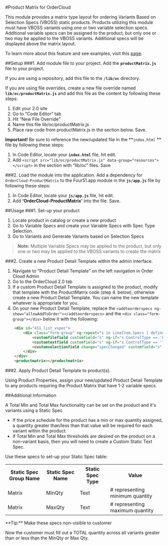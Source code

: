 #Product Matrix for OrderCloud 

This module provides a matrix type layout for ordering Variants Based on Selection Specs (VBOSS) static products. Products utilizing this module must have VBOSS variants using one or two variable selection specs. Additional variable specs can be assigned to the product, but only one or two may be applied to the VBOSS variants. Additional specs will be displayed above the matrix layout.

To learn more about this feature and see examples, visit this [page](https://volition.four51ordercloud.com/store/product/ProductMatrix).

##Setup
###1. Add module file to your project.
Add the **`productMatrix.js`** file to your project.

If you are using a repository, add this file to the **`/lib/oc`** directory.

If you are using file overrides, create a new file override named **`lib/oc/productMatrix.js`** and add this file as the content by following these steps:

 1. Edit your 2.0 site
 2. Go to “Code Editor” tab
 3. Hit “New File Override”
 4. Name this file lib/oc/productMatrix.js
 5. Place raw code from productMatrix.js in the section below. Save.

**Important!** Be sure to reference the new/updated file in the **`index.html` ** file by following these steps:

 1. In Code Editor, locate your **`index.html`** file, hit edit. 
 2. Add `<script src="lib/oc/productMatrix.js" data-group="resources"></script>` in the section with “lib/oc” files. Save


###2. Load the module into the application.
Add a dependency for `OrderCloud-ProductMatrix` to the Four51.app module in the **`js/app.js`** file by following these steps:

 1. In Code Editor, locate your **`js/app.js`** file, hit edit. 
 2. Add **‘OrderCloud-ProductMatrix’** into the file. Save.


##Usage
###1. Set-up your product

 1. Locate product in catalog or create a new product
 2. Go to Variable Specs and create your Variable Specs with Spec Type Selection. 
 3. Go to Variants and Generate Variants based on Selection Specs
 
>**Note:** Multiple Variable Specs may be applied to the product, but only one or two may be applied to the VBOSS variants to create the matrix

###2. Create a new Product Detail Template within the admin interface.

 1. Navigate to ”Product Detail Template” on the left navigation in Order Cloud Admin 
 2. Go to the OrderCloud 2.0 tab
 3. If a custom Product Detail Template is assigned to the product, modify that template
    with the ProductMatrix code (step 4. below), otherwise create a new
    Product Detail Template. You can name the new template whatever is
    appropriate for you.
 4. On your new Product Detail Template, replace the `<addtoorderspecs ng-show="allowAddToOrder"></addtoorderspecs>` and the `<div class="form-group"></div>` below it with the following:

```html
    <div id="451_list_vspec">
        <div class="form-group" ng-repeat="s in LineItem.Specs | definesvariant | onproperty:[{Property: 'CanSetForLineItem', Value: true}]">
            <customfilefield customfield="s" ng-if="s.ControlType == 'File'"></customfilefield>
            <customtextfield customfield="s" ng-if="s.ControlType == 'Text'"></customtextfield>
            <customselectionfield change="specChanged" customfield="s" ng-if="s.ControlType == 'Selection'"></customselectionfield>
        </div>
    </div>
    <productmatrix></productmatrix>
```

###2. Apply Product Detail Template to product(s).

Using Product Properties, assign your new/updated Product Detail Template to any products requiring the Product Matrix that have 1-2 variable specs.

##Additional Information

A Total Min and Total Max functionality can be set on the product and it's variants using a Static Spec

 - If the price schedule for the product has a min or max quantity assigned, a quantity greater than/less than that value will be required for each variant within the product.
 - If Total Min and Total Max thresholds are desired on the product on a non-variant basis, then you will need to create a Custom Static Text Spec.

Use these specs to set-up your Static Spec table:
<table><tr><th>Static Spec Group Name</th><th>Static Spec Name</th><th>Static Spec Type</th><th>Value</th></tr><tr><td>Matrix</td><td>MinQty</td><td>Text</td><td># representing minimum quantity</td></tr><tr><td>Matrix</td><td>MaxQty</td><td>Text</td><td># representing maximum quantity</td></tr></table>
**Tip:** Make these specs non-visible to customer

Now the customer must fill out a TOTAL quantity across all variants greater than or less than the MinQty or Max Qty.
